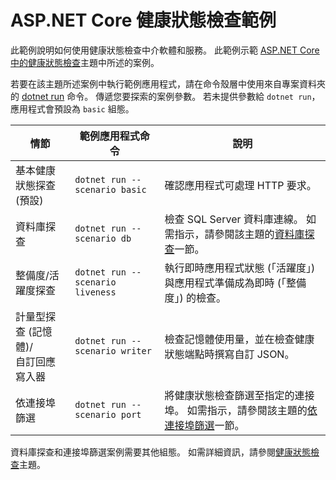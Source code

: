 # <a name="aspnet-core-health-check-sample"></a>ASP.NET Core 健康狀態檢查範例

此範例說明如何使用健康狀態檢查中介軟體和服務。 此範例示範 [ASP.NET Core 中的健康狀態檢查](https://docs.microsoft.com/aspnet/core/host-and-deploy/health-checks)主題中所述的案例。

若要在該主題所述案例中執行範例應用程式，請在命令殼層中使用來自專案資料夾的 [dotnet run](https://docs.microsoft.com/dotnet/core/tools/dotnet-run) 命令。 傳遞您要探索的案例參數。 若未提供參數給 `dotnet run`，應用程式會預設為 `basic` 組態。

| 情節                                               | 範例應用程式命令               | 說明 |
| ------------------------------------------------------ | -------------------------------- | ----------- |
| 基本健康狀態探查 (預設)                           | `dotnet run --scenario basic`    | 確認應用程式可處理 HTTP 要求。 |
| 資料庫探查                                         | `dotnet run --scenario db`       | 檢查 SQL Server 資料庫連線。 如需指示，請參閱該主題的[資料庫探查](https://docs.microsoft.com/aspnet/core/host-and-deploy/health-checks#database-probe)一節。 |
| 整備度/活躍度探查                              | `dotnet run --scenario liveness` | 執行即時應用程式狀態 (「活躍度」) 與應用程式準備成為即時 (「整備度」) 的檢查。 |
| 計量型探查 (記憶體)/<br>自訂回應寫入器 | `dotnet run --scenario writer`   | 檢查記憶體使用量，並在檢查健康狀態端點時撰寫自訂 JSON。 |
| 依連接埠篩選                                         | `dotnet run --scenario port`     | 將健康狀態檢查篩選至指定的連接埠。 如需指示，請參閱該主題的[依連接埠篩選](https://docs.microsoft.com/aspnet/core/host-and-deploy/health-checks#filter-by-port)一節。 |

資料庫探查和連接埠篩選案例需要其他組態。 如需詳細資訊，請參閱[健康狀態檢查](https://docs.microsoft.com/aspnet/core/host-and-deploy/health-checks)主題。
